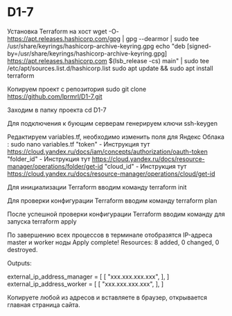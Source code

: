 # D1-7
Установка Terraform на хост
wget -O- https://apt.releases.hashicorp.com/gpg | gpg --dearmor | sudo tee /usr/share/keyrings/hashicorp-archive-keyring.gpg
echo "deb [signed-by=/usr/share/keyrings/hashicorp-archive-keyring.gpg] https://apt.releases.hashicorp.com $(lsb_release -cs) main" | sudo tee /etc/apt/sources.list.d/hashicorp.list
sudo apt update && sudo apt install terraform

Копируем проект с репозитория 
sudo git clone https://github.com/lprmrl/D1-7.git

Заходим в папку проекта 
cd D1-7

Для подключения к бующим серверам генерируем ключи
ssh-keygen

Редактируем variables.tf, необходимо изменить поля для Яндекс Облака :
sudo nano variables.tf
"token" - Инструкция тут https://cloud.yandex.ru/docs/iam/concepts/authorization/oauth-token
"folder_id" - Инструкция тут https://cloud.yandex.ru/docs/resource-manager/operations/folder/get-id
"cloud_id" - Инструкция тут https://cloud.yandex.ru/docs/resource-manager/operations/cloud/get-id

Для инициализации Terraform вводим команду
terraform init

Для проверки конфигурации Terraform вводим команду 
terraform plan

После успешной проверки конфигурации Terraform вводим команду для запуска
terraform apply

По завершению всех процессов в терминале отобразятся IP-адреса master и worker ноды
Apply complete! Resources: 8 added, 0 changed, 0 destroyed.

Outputs:

external_ip_address_manager = [
  [
    "xxx.xxx.xxx.xxx",
  ],
]
external_ip_address_worker = [
  [
    "xxx.xxx.xxx.xxx",
  ],
]
 
 Копируете любой из адресов и вставляете в браузер, открывается главная страница сайта.

